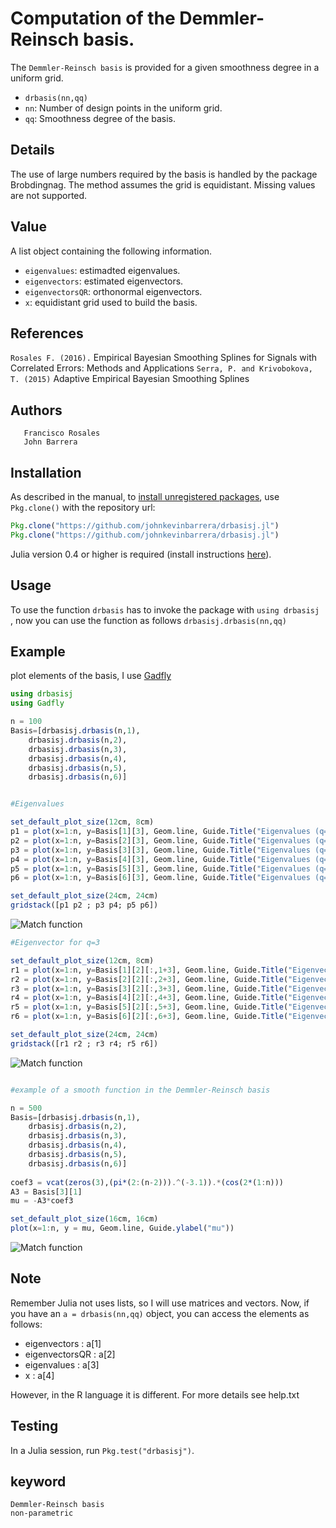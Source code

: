 # Computation of the Demmler-Reinsch basis.


The `Demmler-Reinsch basis` is provided for a given smoothness degree in a uniform grid. 
- `drbasis(nn,qq)`
- `nn`: Number of design points in the uniform grid. 
- `qq`: Smoothness degree of the basis.

## Details

The use of large numbers required by the basis is handled by the package Brobdingnag. The method assumes the grid is equidistant. Missing values are not supported.

## Value

A list object containing the following information.

- `eigenvalues`: estimadted eigenvalues.
- `eigenvectors`: estimated eigenvectors.
- `eigenvectorsQR`: orthonormal eigenvectors.
- `x`: equidistant grid used to build the basis.

## References

`Rosales F. (2016).` Empirical Bayesian Smoothing Splines for Signals with Correlated Errors: Methods and Applications
`Serra, P. and Krivobokova, T. (2015)` Adaptive Empirical Bayesian Smoothing Splines

## Authors
       Francisco Rosales
       John Barrera

## Installation

As described in the manual, to [install unregistered packages][unregistered], use `Pkg.clone()` with the repository url:

```julia
Pkg.clone("https://github.com/johnkevinbarrera/drbasisj.jl")
Pkg.clone("https://github.com/johnkevinbarrera/drbasisj.jl")
```

Julia version 0.4 or higher is required (install instructions [here][version]).


## Usage

To use the function `drbasis` has to invoke the package with `using drbasisj `, now you can use the function as follows `drbasisj.drbasis(nn,qq) `

## Example

plot elements of the basis, I use [Gadfly][gadfly]

```julia
using drbasisj
using Gadfly

n = 100
Basis=[drbasisj.drbasis(n,1),
	drbasisj.drbasis(n,2),
	drbasisj.drbasis(n,3),
	drbasisj.drbasis(n,4),
	drbasisj.drbasis(n,5),
	drbasisj.drbasis(n,6)]


#Eigenvalues

set_default_plot_size(12cm, 8cm)
p1 = plot(x=1:n, y=Basis[1][3], Geom.line, Guide.Title("Eigenvalues (q=1)")) 
p2 = plot(x=1:n, y=Basis[2][3], Geom.line, Guide.Title("Eigenvalues (q=2)"))
p3 = plot(x=1:n, y=Basis[3][3], Geom.line, Guide.Title("Eigenvalues (q=3)")) 
p4 = plot(x=1:n, y=Basis[4][3], Geom.line, Guide.Title("Eigenvalues (q=4)"))
p5 = plot(x=1:n, y=Basis[5][3], Geom.line, Guide.Title("Eigenvalues (q=5)")) 
p6 = plot(x=1:n, y=Basis[6][3], Geom.line, Guide.Title("Eigenvalues (q=6)"))

set_default_plot_size(24cm, 24cm)
gridstack([p1 p2 ; p3 p4; p5 p6])
```
![Match function](https://user-images.githubusercontent.com/7105645/28857296-fbb25f34-770d-11e7-9d40-124c42dc24c1.png)

```julia
#Eigenvector for q=3

set_default_plot_size(12cm, 8cm)
r1 = plot(x=1:n, y=Basis[1][2][:,1+3], Geom.line, Guide.Title("Eigenvector n.4")) 
r2 = plot(x=1:n, y=Basis[2][2][:,2+3], Geom.line, Guide.Title("Eigenvector n.5")) 
r3 = plot(x=1:n, y=Basis[3][2][:,3+3], Geom.line, Guide.Title("Eigenvector n.6")) 
r4 = plot(x=1:n, y=Basis[4][2][:,4+3], Geom.line, Guide.Title("Eigenvector n.7")) 
r5 = plot(x=1:n, y=Basis[5][2][:,5+3], Geom.line, Guide.Title("Eigenvector n.8")) 
r6 = plot(x=1:n, y=Basis[6][2][:,6+3], Geom.line, Guide.Title("Eigenvector n.9")) 

set_default_plot_size(24cm, 24cm)
gridstack([r1 r2 ; r3 r4; r5 r6])
```
![Match function](https://user-images.githubusercontent.com/7105645/28857313-2b1f7748-770e-11e7-86a3-4bc7fd48453f.png)

```julia

#example of a smooth function in the Demmler-Reinsch basis

n = 500
Basis=[drbasisj.drbasis(n,1),
	drbasisj.drbasis(n,2),
	drbasisj.drbasis(n,3),
	drbasisj.drbasis(n,4),
	drbasisj.drbasis(n,5),
	drbasisj.drbasis(n,6)]
	
coef3 = vcat(zeros(3),(pi*(2:(n-2))).^(-3.1)).*(cos(2*(1:n)))
A3 = Basis[3][1]
mu = -A3*coef3

set_default_plot_size(16cm, 16cm)
plot(x=1:n, y = mu, Geom.line, Guide.ylabel("mu"))
```
![Match function](https://user-images.githubusercontent.com/7105645/28857316-2bd8c9d2-770e-11e7-8272-6ea0546a8161.png)

## Note
Remember Julia not uses lists, so I will use matrices and vectors.
Now, if you have an `a = drbasis(nn,qq)` object, you can access the elements as follows:

- eigenvectors : a[1]
- eigenvectorsQR : a[2]
- eigenvalues : a[3]
- x : a[4]

However, in the R language it is different.
For more details see help.txt

## Testing

In a Julia session, run `Pkg.test("drbasisj")`.

## keyword
	Demmler-Reinsch basis
	non-parametric

[unregistered]:http://docs.julialang.org/en/release-0.5/manual/packages/#installing-unregistered-packages
[version]:http://julialang.org/downloads/platform.html
[gadfly]:http://gadflyjl.org/stable/
